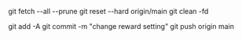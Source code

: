git fetch --all --prune
git reset --hard origin/main
git clean -fd

git add -A
git commit -m "change reward setting"
git push origin main